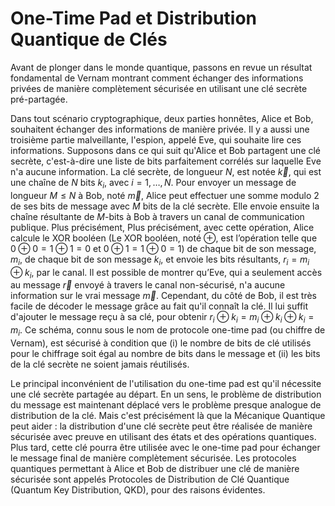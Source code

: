 # One-Time Pad et Distribution Quantique de Clés

Avant de plonger dans le monde quantique, passons en revue un résultat fondamental de Vernam montrant comment échanger des informations privées de manière complètement sécurisée en utilisant une clé secrète pré-partagée.

Dans tout scénario cryptographique, deux parties honnêtes, Alice et Bob, souhaitent échanger des informations de manière privée. Il y a aussi une troisième partie malveillante, l'espion, appelé Eve, qui souhaite lire ces informations. Supposons dans ce qui suit qu'Alice et Bob partagent une clé secrète, c'est-à-dire une liste de bits parfaitement corrélés sur laquelle Eve n'a aucune information. La clé secrète, de longueur $N$, est notée $\vec k$, qui est une chaîne de
$N$ bits $k_i$, avec $i=1,\ldots,N$. Pour envoyer un message de longueur $M\leq N$ à Bob, noté $\vec m$, Alice peut effectuer une somme
 modulo 2 de ses bits de message avec $M$ bits de la clé secrète. Elle envoie ensuite la chaîne résultante de 
$M$-bits à Bob à travers un canal de communication publique. Plus précisément,  Plus précisément, avec cette opération, Alice calcule le XOR booléen (Le XOR booléen, noté $\oplus$, est l’opération telle que $0\oplus 0=1\oplus 1=0$ et $0\oplus 1=1\oplus
0=1$) de chaque bit de son message, $m_i$, de chaque bit de son message $k_i$, et envoie les bits résultants, $r_i=m_i\oplus k_i$, par le canal. Il est possible de montrer qu’Eve, qui a seulement accès au message $\vec r$ envoyé à travers le canal non-sécurisé, n'a aucune information sur le vrai message $\vec m$. Cependant, du côté de Bob, il est très facile de décoder le message grâce au fait qu'il connaît la clé. Il lui suffit d'ajouter le message reçu à sa clé, pour obtenir $r_i\oplus k_i=m_i\oplus k_i\oplus k_i=m_i$.
Ce schéma, connu sous le nom de protocole one-time pad (ou chiffre de Vernam), est sécurisé à condition que (i) le nombre de bits de clé utilisés pour le chiffrage soit égal au nombre de bits dans le message et (ii) les bits de la clé secrète ne soient jamais réutilisés.

Le principal inconvénient de l'utilisation du one-time pad est qu'il nécessite une clé secrète partagée au départ. En un sens, le problème de distribution du message est maintenant déplacé vers le problème presque analogue de distribution de la clé. Mais c'est précisément là que la Mécanique Quantique peut aider : la distribution d'une clé secrète peut être réalisée de manière sécurisée avec preuve en utilisant des états et des opérations quantiques. Plus tard, cette clé pourra être utilisée avec le one-time pad pour échanger le message final de manière complètement sécurisée. Les protocoles quantiques permettant à Alice et Bob de distribuer une clé de manière sécurisée sont appelés Protocoles de Distribution de Clé Quantique (Quantum Key Distribution, QKD), pour des raisons évidentes.


